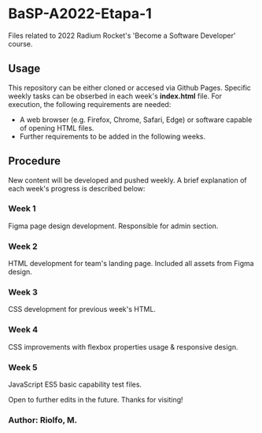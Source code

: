 # BaSP-A2022-Etapa-1
Files related to 2022 Radium Rocket's 'Become a Software Developer' course.

## Usage
This repository can be either cloned or accesed via Github Pages.
Specific weekly tasks can be obserbed in each week's **index.html** file.
For execution, the following requirements are needed:

- A web browser (e.g. Firefox, Chrome, Safari, Edge) or software capable of opening HTML files.
- Further requirements to be added in the following weeks.

## Procedure
New content will be developed and pushed weekly. A brief explanation of each week's progress is described below:

### Week 1
Figma page design development. Responsible for admin section.
### Week 2
HTML development for team's landing page. Included all assets from Figma design.
### Week 3
CSS development for previous week's HTML.
### Week 4
CSS improvements with flexbox properties usage & responsive design.
### Week 5
JavaScript ES5 basic capability test files.



Open to further edits in the future. Thanks for visiting!

### Author: Riolfo, M.
